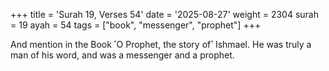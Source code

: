 +++
title = 'Surah 19, Verses 54'
date = '2025-08-27'
weight = 2304
surah = 19
ayah = 54
tags = ["book", "messenger", "prophet"]
+++

And mention in the Book ˹O Prophet, the story of˺ Ishmael. He was truly a man of his word, and was a messenger and a prophet.